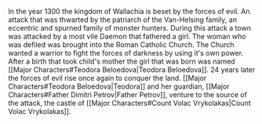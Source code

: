 In the year 1300 the kingdom of Wallachia is beset by the forces of evil. An attack that was thwarted by the patriarch of the Van-Helsing family, an eccentric and spurned family of monster hunters. During this attack a town was attacked by a most vile Daemon that fathered a girl. The woman who was defiled was brought into the Roman Catholic Church. The Church wanted a warrior to fight the forces of darkness by using it's own power. After a birth that took child's mother the girl that was born was named [[Major Characters#Teodora Beloedova|Teodora Beloedova]]. 24 years later the forces of evil rise once again to conquer the land. [[Major Characters#Teodora Beloedova|Teodora]] and her guardian, [[Major Characters#Father Dimitri Petrov|Father Petrov]], venture to the source of the attack, the castle of [[Major Characters#Count Volac Vrykolakas|Count Volac Vrykolakas]]. 